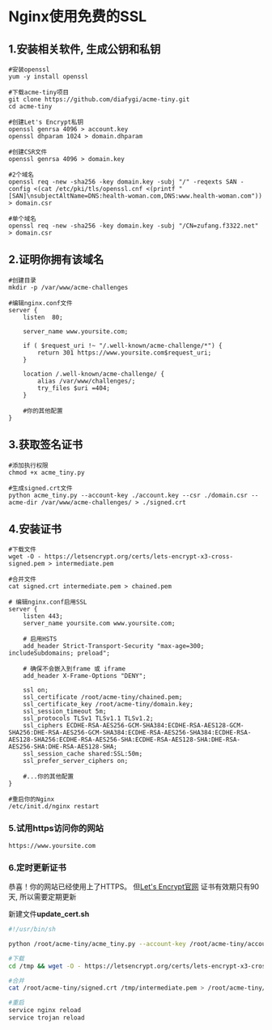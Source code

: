 Nginx使用免费的SSL
=================


## 1.安装相关软件, 生成公钥和私钥 ##
	#安装openssl
	yum -y install openssl

	#下载acme-tiny项目
	git clone https://github.com/diafygi/acme-tiny.git
	cd acme-tiny

	#创建Let's Encrypt私钥
	openssl genrsa 4096 > account.key 
	openssl dhparam 1024 > domain.dhparam

	#创建CSR文件
	openssl genrsa 4096 > domain.key

	#2个域名
	openssl req -new -sha256 -key domain.key -subj "/" -reqexts SAN -config <(cat /etc/pki/tls/openssl.cnf <(printf "[SAN]\nsubjectAltName=DNS:health-woman.com,DNS:www.health-woman.com")) > domain.csr
		
	#单个域名
	openssl req -new -sha256 -key domain.key -subj "/CN=zufang.f3322.net" > domain.csr

## 2.证明你拥有该域名 ##
	#创建目录
	mkdir -p /var/www/acme-challenges
	
	#编辑nginx.conf文件
	server {
	  	listen  80;

	  	server_name www.yoursite.com;

		if ( $request_uri !~ "/.well-known/acme-challenge/*") {
			return 301 https://www.yoursite.com$request_uri;
		}

		location /.well-known/acme-challenge/ {
			alias /var/www/challenges/;
			try_files $uri =404;
		}

		#你的其他配置
	}

## 3.获取签名证书 ##
	#添加执行权限
	chmod +x acme_tiny.py

	#生成signed.crt文件
	python acme_tiny.py --account-key ./account.key --csr ./domain.csr --acme-dir /var/www/acme-challenges/ > ./signed.crt


## 4.安装证书 ##
	#下载文件
	wget -O - https://letsencrypt.org/certs/lets-encrypt-x3-cross-signed.pem > intermediate.pem
	
	#合并文件
	cat signed.crt intermediate.pem > chained.pem
	
	# 编辑nginx.conf启用SSL
	server {
	  	listen 443;
	  	server_name yoursite.com www.yoursite.com;
		
		# 启用HSTS
		add_header Strict-Transport-Security "max-age=300; includeSubdomains; preload";

		# 确保不会嵌入到frame 或 iframe
		add_header X-Frame-Options "DENY";

	  	ssl on;
	  	ssl_certificate /root/acme-tiny/chained.pem;
	  	ssl_certificate_key /root/acme-tiny/domain.key;
	  	ssl_session_timeout 5m;
	  	ssl_protocols TLSv1 TLSv1.1 TLSv1.2;
	  	ssl_ciphers ECDHE-RSA-AES256-GCM-SHA384:ECDHE-RSA-AES128-GCM-SHA256:DHE-RSA-AES256-GCM-SHA384:ECDHE-RSA-AES256-SHA384:ECDHE-RSA-AES128-SHA256:ECDHE-RSA-AES256-SHA:ECDHE-RSA-AES128-SHA:DHE-RSA-AES256-SHA:DHE-RSA-AES128-SHA;
	  	ssl_session_cache shared:SSL:50m;
	  	ssl_prefer_server_ciphers on;

	  	#...你的其他配置
	}
	
	#重启你的Nginx
	/etc/init.d/nginx restart


### 5.试用https访问你的网站 ###
	https://www.yoursite.com


### 6.定时更新证书 ###
恭喜！你的网站已经使用上了HTTPS。 但[Let's Encrypt官网](https://letsencrypt.org/) 证书有效期只有90天, 所以需要定期更新

新建文件**update_cert.sh**

```bash	
#!/usr/bin/sh

python /root/acme-tiny/acme_tiny.py --account-key /root/acme-tiny/account.key --csr /root/acme-tiny/domain.csr --acme-dir /usr/share/nginx/html/acme-challenges/ > /root/acme-tiny/signed.crt || exit

#下载
cd /tmp && wget -O - https://letsencrypt.org/certs/lets-encrypt-x3-cross-signed.pem > intermediate.pem

#合并
cat /root/acme-tiny/signed.crt /tmp/intermediate.pem > /root/acme-tiny/chained.pem

#重启
service nginx reload
service trojan reload
```
